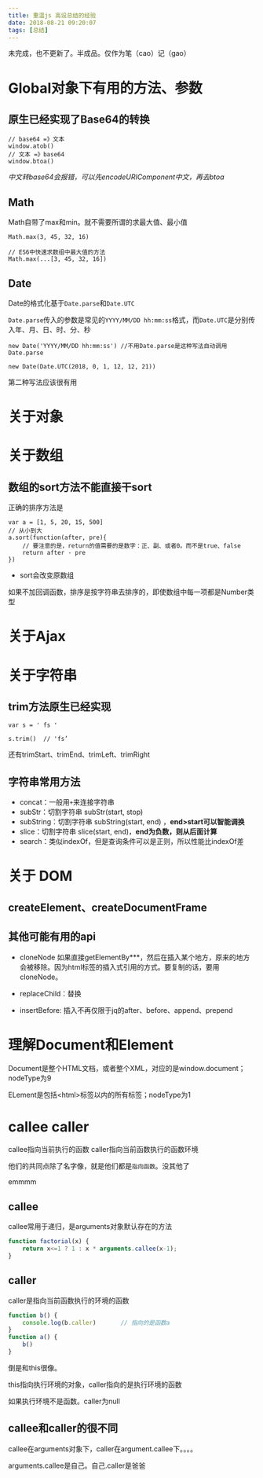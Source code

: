```yaml
---
title: 重温js 高设总结的经验
date: 2018-08-21 09:20:07
tags: [总结]
---
```


未完成，也不更新了。半成品。仅作为笔（cao）记（gao）

<!-- more -->

# Global对象下有用的方法、参数

## 原生已经实现了Base64的转换
	// base64 =》文本
	window.atob()
	// 文本 =》base64
	window.btoa()
	
*中文转base64会报错，可以先encodeURIComponent中文，再去btoa*

## Math

Math自带了max和min。就不需要所谓的求最大值、最小值

	Math.max(3, 45, 32, 16)
	
	// ES6中快速求数组中最大值的方法
	Math.max(...[3, 45, 32, 16])

## Date

Date的格式化基于`Date.parse`和`Date.UTC`

`Date.parse`传入的参数是常见的`YYYY/MM/DD hh:mm:ss`格式，而`Date.UTC`是分别传入年、月、日、时、分、秒

	new Date('YYYY/MM/DD hh:mm:ss')	//不用Date.parse是这种写法自动调用Date.parse
	
	new Date(Date.UTC(2018, 0, 1, 12, 12, 21))

第二种写法应该很有用

# 关于对象

# 关于数组

## 数组的sort方法不能直接干sort

正确的排序方法是

	var a = [1, 5, 20, 15, 500]
	// 从小到大
	a.sort(function(after, pre){
		// 要注意的是，return的值需要的是数字：正、副、或者0。而不是true、false
		return after - pre
	})
	
* sort会改变原数组
	
如果不加回调函数，排序是按字符串去排序的，即使数组中每一项都是Number类型

# 关于Ajax

# 关于字符串

## trim方法原生已经实现

	var s = ' fs '
	
	s.trim()  // 'fs’
	
还有trimStart、trimEnd、trimLeft、trimRight

## 字符串常用方法

* concat：一般用`+`来连接字符串
* subStr：切割字符串 subStr(start, stop)
* subString：切割字符串 subString(start, end) ，**end>start可以智能调换**
* slice：切割字符串 slice(start, end)，**end为负数，则从后面计算**
* search：类似indexOf，但是查询条件可以是正则，所以性能比indexOf差

# 关于 DOM

## createElement、createDocumentFrame



## 其他可能有用的api

* cloneNode
	如果直接getElementBy\*\*\*，然后在插入某个地方，原来的地方会被移除。因为html标签的插入式引用的方式。要复制的话，要用cloneNode。

* replaceChild：替换
* insertBefore: 插入不再仅限于jq的after、before、append、prepend

# 理解Document和Element

Document是整个HTML文档，或者整个XML，对应的是window.document；nodeType为9

ELement是包括\<html\>标签以内的所有标签；nodeType为1


# callee caller

callee指向当前执行的函数
caller指向当前函数执行的函数环境

他们的共同点除了名字像，就是他们都是`指向函数`。没其他了

emmmm

## callee

callee常用于递归，是arguments对象默认存在的方法
```javascript
function factorial(x) {
	return x<=1 ? 1 : x * arguments.callee(x-1);
}
```

## caller

caller是指向当前函数执行的环境的函数

```javascript
function b() {
	console.log(b.caller)		// 指向的是函数a
}
function a() {
	b()
}
```
倒是和this很像。

this指向执行环境的对象，caller指向的是执行环境的函数

如果执行环境不是函数。caller为null

## callee和caller的很不同

callee在arguments对象下，caller在argument.callee下。。。。

arguments.callee是自己。自己.caller是爸爸